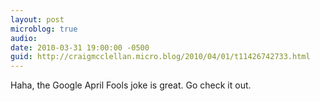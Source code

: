```yaml
---
layout: post
microblog: true
audio: 
date: 2010-03-31 19:00:00 -0500
guid: http://craigmcclellan.micro.blog/2010/04/01/t11426742733.html
---
```

Haha, the Google April Fools joke is great.  Go check it out.
